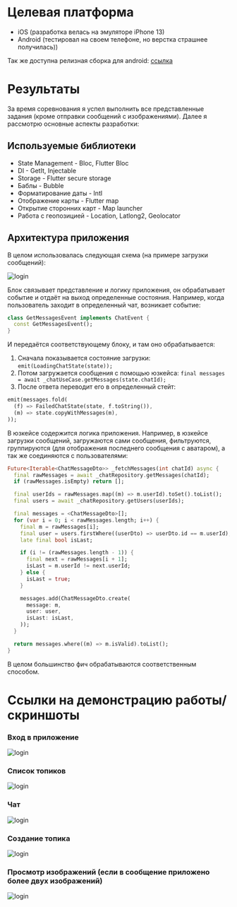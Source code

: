 # Целевая платформа

* iOS (разработка велась на эмуляторе iPhone 13)
* Android (тестировал на своем телефоне, но верстка страшнее получилась))

Так же доступна релизная сборка для android: [ссылка](https://api.codemagic.io/artifacts/29c2a070-0992-4056-9b5f-857b8bc269dc/82a11929-163f-4b71-b65e-e6201b9e3350/app-release.apk])

# Результаты

За время соревнования я успел выполнить все представленные задания (кроме отправки сообщений с изображениями).
Далее я рассмотрю основные аспекты разработки:

## Используемые библиотеки

* State Management - Bloc, Flutter Bloc
* DI - GetIt, Injectable
* Storage - Flutter secure storage
* Баблы - Bubble
* Форматирование даты - Intl
* Отображение карты - Flutter map
* Открытие сторонних карт - Map launcher
* Работа с геопозицией - Location, Latlong2, Geolocator

## Архитектура приложения

В целом использовалась следующая схема (на примере загрузки сообщений):

![login](./images/flow.png)

Блок связывает представление и логику приложения, он обрабатывает событие и отдаёт на выход определенные состояния. 
Например, когда пользователь заходит в определенный чат, возникает событие:
```dart
class GetMessagesEvent implements ChatEvent {
  const GetMessagesEvent();
}
```
И передаётся соответствующему блоку, и там оно обрабатывается:
1. Сначала показывается состояние загрузки: `emit(LoadingChatState(state));`
2. Потом загружается сообщения с помощью юзкейса: `final messages = await _chatUseCase.getMessages(state.chatId);`
3. После ответа переводит его в определенный стейт: 
```dart
emit(messages.fold(
  (f) => FailedChatState(state, f.toString()),
  (m) => state.copyWithMessages(m),
));
```

В юзкейсе содержится логика приложения. Например, в юзкейсе загрузки сообщений, загружаются сами сообщения, фильтруются, 
группируются (для отображения последнего сообщения с аватаром), а так же соединяются с пользователями:
```dart
Future<Iterable<ChatMessageDto>> _fetchMessages(int chatId) async {
  final rawMessages = await _chatRepository.getMessages(chatId);
  if (rawMessages.isEmpty) return [];

  final userIds = rawMessages.map((m) => m.userId).toSet().toList();
  final users = await _chatRepository.getUsers(userIds);

  final messages = <ChatMessageDto>[];
  for (var i = 0; i < rawMessages.length; i++) {
    final m = rawMessages[i];
    final user = users.firstWhere((userDto) => userDto.id == m.userId);
    late final bool isLast;

    if (i != (rawMessages.length - 1)) {
      final next = rawMessages[i + 1];
      isLast = m.userId != next.userId;
    } else {
      isLast = true;
    }

    messages.add(ChatMessageDto.create(
      message: m,
      user: user,
      isLast: isLast,
    ));
  }

  return messages.where((m) => m.isValid).toList();
}
```

В целом большинство фич обрабатываются соответственным способом.

# Ссылки на демонстрацию работы/скриншоты

### Вход в приложение

![login](./images/login.png)

### Список топиков

![login](./images/topics.png)

### Чат

![login](./images/chat.png)

### Создание топика

![login](./images/create_topic.png)

### Просмотр изображений (если в сообщение приложено более двух изображений)

![login](./images/images.png)